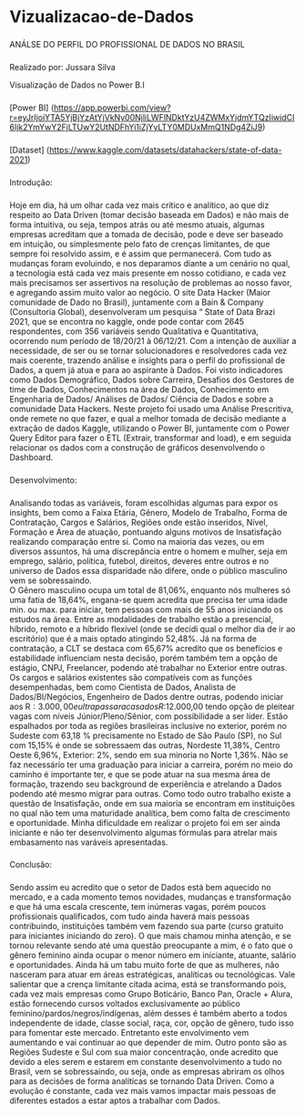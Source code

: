 # Vizualizacao-de-Dados
###

ANÁLSE DO PERFIL DO PROFISSIONAL DE DADOS NO BRASIL

###
Realizado por: Jussara Silva

Visualização de Dados no Power B.I

###
[Power BI] (https://app.powerbi.com/view?r=eyJrIjoiYTA5YjBjYzAtYjVkNy00NjliLWFlNDktYzU4ZWMxYjdmYTQzIiwidCI6Ijk2YmYwY2FjLTUwY2UtNDFhYi1iZjYyLTY0MDUxMmQ1NDg4ZiJ9)
###

[Dataset] (https://www.kaggle.com/datasets/datahackers/state-of-data-2021)

###

Introdução:
###

Hoje em dia, há um olhar cada vez mais crítico e analítico, ao que diz respeito ao Data Driven (tomar decisão baseada em Dados) e não mais de forma intuitiva, ou seja, tempos atrás ou até mesmo atuais, algumas empresas acreditam que a tomada de decisão, pode e deve ser baseado em intuição, ou simplesmente pelo fato de crenças limitantes, de que sempre foi resolvido assim, e é assim que permanecerá.
Com tudo as mudanças foram evoluindo, e nos deparamos diante a um cenário no qual, a tecnologia está cada vez mais presente em nosso cotidiano, e cada vez mais precisamos ser assertivos na resolução de problemas ao nosso favor, e agregando assim muito valor ao negócio.
O site Data Hacker (Maior comunidade de Dado no Brasil), juntamente com a Bain & Company (Consultoria Global), desenvolveram um pesquisa “ State of Data Brazi 2021, que se encontra no kaggle, onde pode contar com 2645 respondentes, com 356 variáveis sendo Qualitativa e Quantitativa, ocorrendo num período de 18/20/21 à 06/12/21.
Com a intenção de auxiliar a necessidade, de ser ou se tornar solucionadores e resolvedores cada vez mais coerente, trazendo análise e insights para o perfil do profissional de Dados, a quem já atua e para ao aspirante à Dados.
Foi visto indicadores como Dados Demográfico, Dados sobre Carreira, Desafios dos Gestores de time de Dados, Conhecimentos na área de Dados, Conhecimento em Engenharia de Dados/ Análises de Dados/ Ciência de Dados e sobre a comunidade Data Hackers.
Neste projeto foi usado uma Análise Prescritiva, onde remete no que fazer, e qual a melhor tomada de decisão mediante a extração de dados Kaggle, utilizando o Power BI, juntamente com o Power Query Editor para fazer o ETL (Extrair, transformar and load), e em seguida relacionar os dados com a construção de gráficos desenvolvendo o Dashboard.

###
Desenvolvimento:

###
Analisando todas as variáveis, foram escolhidas algumas para expor os insights, bem como a Faixa Etária, Gênero, Modelo de Trabalho, Forma de Contratação, Cargos e Salários, Regiões onde estão inseridos, Nível, Formação e Área de atuação, pontuando alguns motivos de Insatisfação realizando comparação entre si.
Como na maioria das vezes, ou em diversos assuntos, há uma discrepância entre o homem e mulher, seja em emprego, salário, política, futebol, direitos, deveres entre outros e no universo de Dados essa disparidade não difere, onde o público masculino vem se sobressaindo.	
O Gênero masculino ocupa um total de 81,06%, enquanto nós mulheres só uma fatia de 18,64%, engana-se quem acredita que precisa ter uma idade min. ou max. para iniciar, tem pessoas com mais de 55 anos iniciando os estudos na área. Entre as modalidades de trabalho estão a presencial, híbrido, remoto e a híbrido flexível (onde se decidi qual o melhor dia de ir ao escritório) que é a mais optado atingindo 52,48%.
Já na forma de contratação, a CLT se destaca com 65,67% acredito que os benefícios e estabilidade influenciam nesta decisão, porém também tem a opção de estágio, CNPJ, Freelancer, podendo até trabalhar no Exterior entre outras.
Os cargos e salários existentes são compatíveis com as funções desempenhadas, bem como Cientista de Dados, Analista de Dados/BI/Negócios, Engenheiro de Dados dentre outras, podendo iniciar aos R$: 3.000,00 e  ultrapassar  a casa dos R$:12.000,00 tendo opção de pleitear vagas com níveis Júnior/Pleno/Sênior, com possibilidade a ser líder.
Estão espalhados por toda as regiões brasileiras inclusive no exterior, porém no Sudeste com 63,18 % precisamente no Estado de São Paulo (SP), no Sul com 15,15% é onde se sobressaem das outras, Nordeste 11,38%, Centro Oeste 6,96%, Exterior: 2%, sendo em sua minoria no Norte 1,36%.
Não se faz necessário ter uma graduação para iniciar a carreira, porém no meio do caminho é   importante ter, e que se pode atuar na sua mesma área de formação, trazendo seu background de experiência e atrelando a Dados podendo até mesmo migrar para outras.
Como todo outro trabalho existe a questão de Insatisfação, onde em sua maioria se encontram em instituições no qual não tem uma maturidade analítica, bem como falta de crescimento e oportunidade.
Minha dificuldade em realizar o projeto foi em ser ainda iniciante e não ter desenvolvimento algumas fórmulas para atrelar mais embasamento nas varáveis apresentadas.

###

Conclusão:
###

Sendo assim eu acredito que o setor de Dados está bem aquecido no mercado, e a cada momento temos novidades, mudanças e transformação e que há uma escala crescente, tem inúmeras vagas, porém poucos profissionais qualificados, com tudo ainda haverá mais pessoas contribuindo, instituições também vem fazendo sua parte (curso gratuito para iniciantes iniciando do zero).
O que mais chamou minha atenção, e se tornou relevante sendo até uma questão preocupante a mim, é o fato que o gênero feminino ainda ocupar o menor número em iniciante, atuante, salário e oportunidades. Ainda há um tabu muito forte de que as mulheres, não nasceram para atuar em áreas estratégicas, analíticas ou tecnológicas.
Vale salientar que a crença limitante citada acima, está se transformando pois, cada vez mais empresas como Grupo Boticário, Banco Pan, Oracle + Alura, estão fornecendo cursos voltados exclusivamente ao público feminino/pardos/negros/indígenas, além desses é também aberto a todos independente de idade, classe social, raça, cor, opção de gênero, tudo isso para fomentar este mercado.
Entretanto este envolvimento vem aumentando e vai continuar ao que depender de mim.
Outro ponto são as Regiões Sudeste e Sul com sua maior concentração, onde acredito que devido a eles serem e estarem em constante desenvolvimento a tudo no Brasil, vem se sobressaindo, ou seja, onde as empresas abriram os olhos para as decisões de forma analíticas se tornando Data Driven.
Como a evolução é constante, cada vez mais vamos impactar mais pessoas de diferentes estados a estar aptos a trabalhar com Dados.
